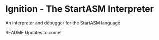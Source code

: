 # Ignition - The StartASM Interpreter
 An interpreter and debugger for the StartASM language

README Updates to come!
